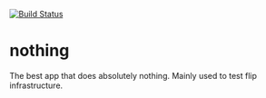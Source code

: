 [![Build Status](https://travis-ci.org/flipsh/nothing.svg?branch=development)](https://travis-ci.org/flipsh/nothing)

# nothing
The best app that does absolutely nothing. Mainly used to test flip infrastructure.
